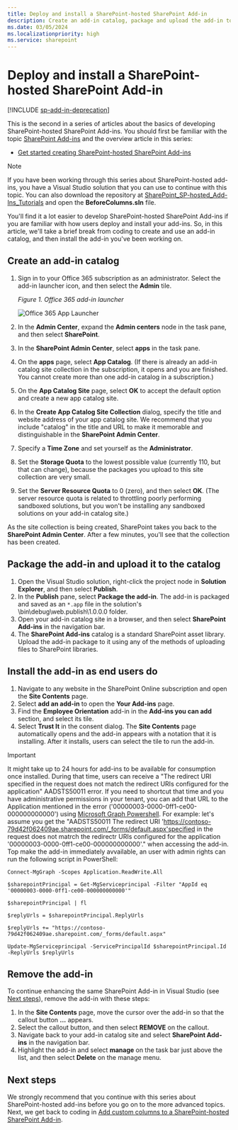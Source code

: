 ```yaml
---
title: Deploy and install a SharePoint-hosted SharePoint Add-in
description: Create an add-in catalog, package and upload the add-in to the catalog, install and remove the add-in.
ms.date: 03/05/2024
ms.localizationpriority: high
ms.service: sharepoint
---
```


# Deploy and install a SharePoint-hosted SharePoint Add-in

[!INCLUDE [sp-add-in-deprecation](../../includes/snippets/sp-add-in-deprecation.md)]

This is the second in a series of articles about the basics of developing SharePoint-hosted SharePoint Add-ins. You should first be familiar with the topic [SharePoint Add-ins](sharepoint-add-ins.md) and the overview article in this series:

-  [Get started creating SharePoint-hosted SharePoint Add-ins](get-started-creating-sharepoint-hosted-sharepoint-add-ins.md)
    
> [!NOTE]
> If you have been working through this series about SharePoint-hosted add-ins, you have a Visual Studio solution that you can use to continue with this topic. You can also download the repository at [SharePoint_SP-hosted_Add-Ins_Tutorials](https://github.com/OfficeDev/SharePoint_SP-hosted_Add-Ins_Tutorials) and open the **BeforeColumns.sln** file.

You'll find it a lot easier to develop SharePoint-hosted SharePoint Add-ins if you are familiar with how users deploy and install your add-ins. So, in this article, we'll take a brief break from coding to create and use an add-in catalog, and then install the add-in you've been working on.

## Create an add-in catalog

1. Sign in to your Office 365 subscription as an administrator. Select the add-in launcher icon, and then select the **Admin** tile.
    
   *Figure 1. Office 365 add-in launcher*

   ![Office 365 App Launcher](../images/ec60797c-d329-4922-a811-70c64598f4d5.PNG)
 
1. In the **Admin Center**, expand the **Admin centers** node in the task pane, and then select **SharePoint**.    
1. In the **SharePoint Admin Center**, select **apps** in the task pane.    
1. On the **apps** page, select **App Catalog**. (If there is already an add-in catalog site collection in the subscription, it opens and you are finished. You cannot create more than one add-in catalog in a subscription.)    
1. On the **App Catalog Site** page, select **OK** to accept the default option and create a new app catalog site.    
1. In the **Create App Catalog Site Collection** dialog, specify the title and website address of your app catalog site. We recommend that you include "catalog" in the title and URL to make it memorable and distinguishable in the **SharePoint Admin Center**.   
1. Specify a **Time Zone** and set yourself as the **Administrator**.   
1. Set the **Storage Quota** to the lowest possible value (currently 110, but that can change), because the packages you upload to this site collection are very small.
1. Set the **Server Resource Quota** to 0 (zero), and then select **OK**. (The server resource quota is related to throttling poorly performing sandboxed solutions, but you won't be installing any sandboxed solutions on your add-in catalog site.) 
 
As the site collection is being created, SharePoint takes you back to the **SharePoint Admin Center**. After a few minutes, you'll see that the collection has been created.

## Package the add-in and upload it to the catalog

1. Open the Visual Studio solution, right-click the project node in **Solution Explorer**, and then select **Publish**.    
1. In the **Publish** pane, select **Package the add-in**. The add-in is packaged and saved as an `*.app` file in the solution's \bin\debug\web.publish\1.0.0.0 folder.  
1. Open your add-in catalog site in a browser, and then select **SharePoint Add-ins** in the navigation bar.
1. The **SharePoint Add-ins** catalog is a standard SharePoint asset library. Upload the add-in package to it using any of the methods of uploading files to SharePoint libraries.

## Install the add-in as end users do

1. Navigate to any website in the SharePoint Online subscription and open the **Site Contents** page.
1. Select **add an add-in** to open the **Your Add-ins** page.
1. Find the **Employee Orientation** add-in in the **Add-ins you can add** section, and select its tile.
1. Select **Trust It** in the consent dialog. The **Site Contents** page automatically opens and the add-in appears with a notation that it is installing. After it installs, users can select the tile to run the add-in.

> [!Important]
> It might take up to 24 hours for add-ins to be available for consumption once installed. During that time, users can receive a "The redirect URI specified in the request does not match the redirect URIs configured for the application" AADSTS50011 error. If you need to shortcut that time and you have administrative permissions in your tenant, you can add that URL to the Application mentioned in the error ('00000003-0000-0ff1-ce00-000000000000') 
using [Microsoft Graph Powershell](/powershell/microsoftgraph/overview).
> For example: let's assume you get the "AADSTS50011 The redirect URI 'https://contoso-79d42f062409ae.sharepoint.com/_forms/default.aspx'specified in the request does not matrch the redirectr URIs configured for the application '00000003-0000-0ff1-ce00-000000000000'." when accessing the add-in.
> Top make the add-in immediately avvailable, an user with admin rights can run the following script in PowerShell:
> 
> `Connect-MgGraph -Scopes Application.ReadWrite.All`
> 
> `$sharepointPrincipal = Get-MgServiceprincipal -Filter "AppId eq '00000003-0000-0ff1-ce00-000000000000'"`
> 
> `$sharepointPrincipal | fl`
>
> `$replyUrls = $sharepointPrincipal.ReplyUrls`
>
> `$replyUrls += "https://contoso-79d42f062409ae.sharepoint.com/_forms/default.aspx"`
>
> `Update-MgServiceprincipal -ServicePrincipalId $sharepointPrincipal.Id -ReplyUrls $replyUrls`

## Remove the add-in

To continue enhancing the same SharePoint Add-in in Visual Studio (see [Next steps](#Nextsteps)), remove the add-in with these steps:

1. In the **Site Contents** page, move the cursor over the add-in so that the callout button **...** appears.
1. Select the callout button, and then select **REMOVE** on the callout.
1. Navigate back to your add-in catalog site and select **SharePoint Add-ins** in the navigation bar.
1. Highlight the add-in and select **manage** on the task bar just above the list, and then select **Delete** on the manage menu.

## Next steps
<a name="Nextsteps"></a>

We strongly recommend that you continue with this series about SharePoint-hosted add-ins before you go on to the more advanced topics. Next, we get back to coding in [Add custom columns to a SharePoint-hosted SharePoint Add-in](add-custom-columns-to-a-sharepoint-hosted-sharepoint-add-in.md).
 

 

